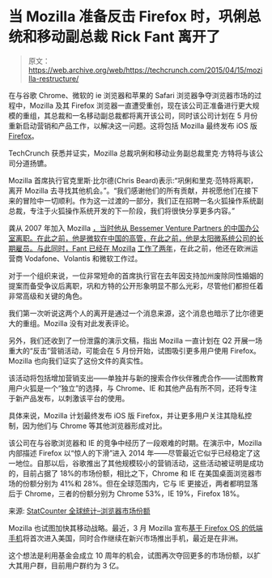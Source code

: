 # 当 Mozilla 准备反击 Firefox 时，巩俐总统和移动副总裁 Rick Fant 离开了 

> 原文：<https://web.archive.org/web/https://techcrunch.com/2015/04/15/mozilla-restructure/>

在与谷歌 Chrome、微软的 ie 浏览器和苹果的 Safari 浏览器争夺浏览器市场的过程中，Mozilla 及其 Firefox 浏览器一直遭受重创，现在该公司正准备进行更大规模的重组，其总裁和一名移动副总裁都将离开该公司，同时该公司计划在 5 月份重新启动营销和产品工作，以解决这一问题。这将包括 Mozilla 最终发布 iOS 版[Firefox](https://web.archive.org/web/20221018120040/https://beta.techcrunch.com/2014/12/02/firefox-could-soon-come-to-ios/)。

TechCrunch 获悉并证实，Mozilla 总裁巩俐和移动业务副总裁里克·方特将与该公司分道扬镳。

Mozilla 首席执行官克里斯·比尔德(Chris Beard)表示:“巩俐和里克·范特将离职，离开 Mozilla 去寻找其他机会。”。“我们感谢他们的所有贡献，并祝愿他们在接下来的冒险中一切顺利。作为这一过渡的一部分，我们正在招聘一名火狐操作系统副总裁，专注于火狐操作系统开发的下一阶段，我们将很快分享更多内容。”

龚从 2007 年加入 Mozilla [，当时他从 Bessemer Venture Partners 的中国办公室离职。在此之前，他是微软在中国的高管，在此之前，他是太阳微系统公司的长期雇员。与此同时，Fant 已经在 Mozilla](https://web.archive.org/web/20221018120040/https://www.linkedin.com/profile/view?id=2188945&goback=) [工作了两年](https://web.archive.org/web/20221018120040/https://www.linkedin.com/profile/view?id=78870&authType=NAME_SEARCH&authToken=6n1c&locale=en_US&srchid=9830241429119488554&srchindex=1&srchtotal=11&trk=vsrp_people_res_photo&trkInfo=VSRPsearchId%3A9830241429119488554%2CVSRPtargetId%3A78870%2CVSRPcmpt%3Aprimary%2CVSRPnm%3A)，在此之前，他还在欧洲运营商 Vodafone、Volantis 和微软工作过。

对于一个组织来说，一位非常短命的首席执行官在去年因支持加州废除同性婚姻的提案而备受争议后离职，巩和方特的公开形象明显不那么光彩，尽管他们都担任着非常高级和关键的角色。

我们第一次听说这两个人的离开是通过一个消息来源，这个消息也暗示了比尔德更大的重组。Mozilla 没有对此发表评论。

另外，我们还收到了一份泄露的演示文稿，指出 Mozilla 一直计划在 Q2 开展一场重大的“反击”营销活动，可能会在 5 月份开始，试图吸引更多用户使用 Firefox。Mozilla 也向我们证实了这份文件的真实性。

该活动将包括增加营销支出——单独并与新的搜索合作伙伴雅虎合作——试图教育用户火狐是一个“独立”的选择，与 Chrome、IE 和其他产品有所不同，还将专注于新产品发布，以刺激该平台的使用。

具体来说，Mozilla 计划最终发布 iOS 版 Firefox，并让更多用户关注其隐私控制，因为他们与 Chrome 等其他浏览器形成对比。

该公司在与谷歌浏览器和 IE 的竞争中经历了一段艰难的时期。在演示中，Mozilla 内部描述 Firefox 以“惊人的下滑”进入 2014 年——尽管最近它似乎已经稳定了这一地位。自那以后，谷歌推出了其他规模较小的营销活动，这些活动被证明是成功的，目前占据了 18%的市场份额，相比之下，Chrome 和 IE 在美国桌面浏览器市场的份额分别为 41%和 28%。但在全球范围内，它与 IE 更接近，两者都明显落后于 Chrome，三者的份额分别为 Chrome 53%，IE 19%，Firefox 18%。

来源: [StatCounter 全球统计–浏览器市场份额](https://web.archive.org/web/20221018120040/http://gs.statcounter.com/#desktop-browser-ww-monthly-201404-201504)

Mozilla 也试图加快其移动战略。最近，3 月 Mozilla 宣布[基于 Firefox OS 的低端手机](https://web.archive.org/web/20221018120040/https://beta.techcrunch.com/2015/03/01/mozilla-firefox-os-verizon-africa/)将首次进入美国，同时合作继续在新兴市场推出手机，最近是在非洲。

这个想法是利用基金会成立 10 周年的机会，试图再次夺回更多的市场份额，以扩大其用户群，目前用户群约为 3 亿。